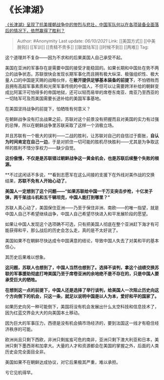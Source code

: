 # 《长津湖》
[《长津湖》呈现了抗美援朝战争中的惨烈与悲壮，中国军队何以在各项装备全面落后的情况下，依然赢得了胜利？](https://www.zhihu.com/question/489832711/answer/2150289967)

> Author: #Anonymity
> Last update: *06/10/2021*
> Link: [[美国方式]] [[中美脱钩]] [[军训]] [[贵精不贵多]] [[联盟陆军]] [[时候不到]] [[两难]]
> Tag:

这个道理并不复杂——因为不求和的后果美国人自己承受不起。

美国在亚洲的军事存在是需要中国的接受才能稳固的。如果长期和中国处在势不两立的战争状态，苏联很快会发现长期军事化而且拥有极大纵深、极强组织性、极大量人口的中国是天赐的战略伙伴，在**敞开提供足够基本装备的前提下**，不怕牺牲而且拥有高超军事素质和光荣军事传统的中国人，不但可以让需要跨洋补给的朝鲜变成比阿富汗可怕得多的帝国地狱，还可以轻而易举的席卷东南亚、南亚乃至西亚的一切陆军可及而美国需要长途补给的美国军事基地。

在美国坚持战争的前提下，怕牺牲有何意义？

在朝鲜战争没有打出战果之前，苏联对这个前景没有把握而且对美国的实力有过强的忌惮，所以在朝鲜战争里苏联采取了这样一个消极立场。

并且苏联有一个极大的误判——二战的胜利，让苏联对自己的自信过于膨胀，**自认为时间肯定在自己一边**，于是对抓住一切可能的胜机尽快胜利——尤其是为争取这样的胜利不惜分享权力——缺少自觉。

**这份傲慢，不仅是是苏联错过朝鲜战争这一黄金机会，也是苏联后续整个失败的根源。**

**不过这闲话不多说，**看到志愿军在这么间接的支援下在外线对美作战的交换结果，**苏联不免有人开始心动了**。

**美国人一定想到了这个问题——“如果苏联给中国一千万支突击步枪，十亿发子弹，两千架战斗机和五千辆坦克，中国人能打到哪里？”**

苏联人真心动了，美国保住亚洲——乃至于保住非洲、南欧——的唯一指望，就是中国人自己不希望继续战争，中国人自己希望尽快进入和平发展阶段的愿望。

如果让中国人发现这个选项确不可选，只有把美国人彻底在整个亚洲赶下海才有可能获得和平，那么战后的历史会怎么走，真的是不太好说了。

美国如果不在朝鲜尽快达成令中国满意的结论，导致中国人失去了对美和平的基本信心，

其历史后果难以想象。

**这问题，苏联人也想到了，中国人当然也想到了。选择不谈判，拿这个战绩交换苏联的军事援助彻底打垮美国乃至于席卷亚洲的余地绝不是不存在的，只是中国人要承受巨大的牺牲。**

**在想到这一点的前提下，中国人还是选择了举行谈判，给美国人一次阻止历史向这个方向倒下的机会，只这一条，就足以说明中国是以人为本，爱好和平的国家了。**

如果历史向另一种可能倒下，美国将没有机会发展出什么太空科技和信息技术了，因为红蓝交界会大大的向美国本土移动。

因为巨大的军事压力，西德是没有机会搞市场经济的，要到法国这一线才有稳住经济秩序的可能。

欧洲尚且只剩下西欧，非洲只剩岌岌可危的南非，亚洲只剩下澳大利亚和日本，美洲只剩下墨西哥和加拿大。大量的人才和资源都会在美国的掌握之外，后面的人类历史会完全面目全非。

美国如果不在朝鲜达成协议，对它后果极其严重，难以承担。

亏它见机得早。
